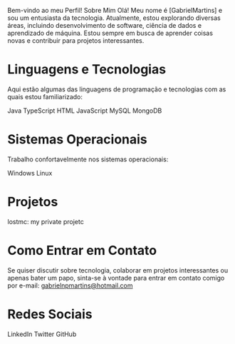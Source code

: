 Bem-vindo ao meu Perfil!
Sobre Mim
Olá! Meu nome é [GabrielMartins] e sou um entusiasta da tecnologia. Atualmente, estou explorando diversas áreas, incluindo desenvolvimento de software, ciência de dados e aprendizado de máquina. Estou sempre em busca de aprender coisas novas e contribuir para projetos interessantes.

# Linguagens e Tecnologias
Aqui estão algumas das linguagens de programação e tecnologias com as quais estou familiarizado:

Java
TypeScript
HTML
JavaScript
MySQL
MongoDB

# Sistemas Operacionais
Trabalho confortavelmente nos sistemas operacionais:

Windows
Linux

# Projetos
lostmc: my private projetc

# Como Entrar em Contato
Se quiser discutir sobre tecnologia, colaborar em projetos interessantes ou apenas bater um papo, sinta-se à vontade para entrar em contato comigo por e-mail: gabrielnpmartins@hotmail.com

# Redes Sociais
LinkedIn
Twitter
GitHub
